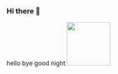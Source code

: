 ### Hi there 👋

<!--
**AbhijeetKaran/AbhijeetKaran** is a ✨ _special_ ✨ repository because its `README.md` (this file) appears on your GitHub profile.

Here are some ideas to get you started:

- 🔭 I’m currently working on ...
- 🌱 I’m currently learning ...
- 👯 I’m looking to collaborate on ...
- 🤔 I’m looking for help with ...
- 💬 Ask me about ...
- 📫 How to reach me: ...
- 😄 Pronouns: ...
- ⚡ Fun fact: ...
-->
hello bye good night
<img src="[https://your-image-url.type](https://user-images.githubusercontent.com/53552871/210549554-45e01c58-202f-4a7f-8285-e4550ac5a13d.svg)" width="100" height="100">
